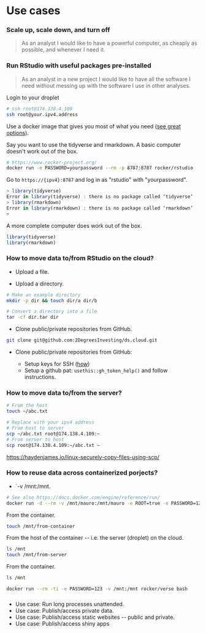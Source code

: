 # Use cases

### Scale up, scale down, and turn off

> As an analyst I would like to have a powerful computer, as cheaply as possible, and whenever I need it.

### Run RStudio with useful packages pre-installed

> As an analyst in a new project I would like to have all the software I need
without messing up with the software I use in other analyses.

Login to your droplet

```bash
# ssh root@174.138.4.109 
ssh root@your.ipv4.address
```

Use a docker image that gives you most of what you need ([see great options](https://www.rocker-project.org/images/)).

Say you want to use the tidyverse and rmarkdown. A basic computer doesn't work
out of the box.

```bash
# https://www.rocker-project.org/
docker run -e PASSWORD=yourpassword --rm -p 8787:8787 rocker/rstudio
```

Go to `https://{ipv4}:8787` and log in as "rstudio" with "yourpassword".

```R
> library(tidyverse)
Error in library(tidyverse) : there is no package called ‘tidyverse’
> library(rmarkdown)
Error in library(rmarkdown) : there is no package called ‘rmarkdown’
> 
```

A more complete computer does work out of the box.

```r
library(tidyverse)
library(rmarkdown)
```

### How to move data to/from RStudio on the cloud?

* Upload a file.

* Upload a directory.

```bash
# Make an example directory
mkdir -p dir && touch dir/a dir/b

# Convert a directory into a file
tar -cf dir.tar dir
```

* Clone public/private repositories from GitHub.

```bash
git clone git@github.com:2DegreesInvesting/ds.cloud.git
```

* Clone public/private repositories from GitHub:

    * Setup keys for SSH ([how](https://happygitwithr.com/ssh-keys.html))
    * Setup a github pat: `usethis::gh_token_help()` and follow instructions.

### How to move data to/from the server?

```bash
# From the host
touch ~/abc.txt

# Replace with your ipv4 address
# From host to server
scp ~/abc.txt root@174.138.4.109:~
# From server to host
scp root@174.138.4.109:~/abc.txt ~
```

<https://haydenjames.io/linux-securely-copy-files-using-scp/>

### How to reuse data across containerized porjects?

* `-v /mnt:/mnt.

```bash
# See also https://docs.docker.com/engine/reference/run/
docker run -d --rm -v /mnt/mauro:/mnt/mauro -e ROOT=true -e PASSWORD=123 -p 8787:8787 rocker/verse
```

From the container.

```bash
touch /mnt/from-container
```

From the host of the container -- i.e. the server (droplet) on the cloud.

```bash
ls /mnt
touch /mnt/from-server
```

From the container.

```bash
ls /mnt
```

```bash
docker run --rm -ti -e PASSWORD=123 -v /mnt:/mnt rocker/verse bash
```


###


* Use case: Run long processes unattended.
* Use case: Publish/access private data.
* Use case: Publish/access static websites -- public and private.
* Use case: Publish/access shiny apps

